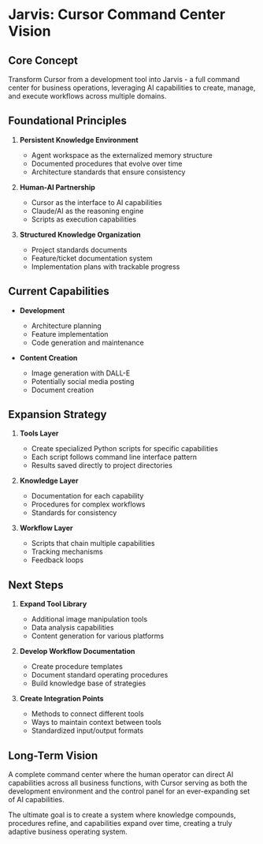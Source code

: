 # Jarvis: Cursor Command Center Vision

## Core Concept
Transform Cursor from a development tool into Jarvis - a full command center for business operations, leveraging AI capabilities to create, manage, and execute workflows across multiple domains.

## Foundational Principles

1. **Persistent Knowledge Environment**
   - Agent workspace as the externalized memory structure
   - Documented procedures that evolve over time
   - Architecture standards that ensure consistency

2. **Human-AI Partnership**
   - Cursor as the interface to AI capabilities
   - Claude/AI as the reasoning engine
   - Scripts as execution capabilities

3. **Structured Knowledge Organization**
   - Project standards documents
   - Feature/ticket documentation system
   - Implementation plans with trackable progress

## Current Capabilities

- **Development**
  - Architecture planning
  - Feature implementation
  - Code generation and maintenance

- **Content Creation**
  - Image generation with DALL-E
  - Potentially social media posting
  - Document creation

## Expansion Strategy

1. **Tools Layer**
   - Create specialized Python scripts for specific capabilities
   - Each script follows command line interface pattern
   - Results saved directly to project directories

2. **Knowledge Layer**
   - Documentation for each capability
   - Procedures for complex workflows
   - Standards for consistency

3. **Workflow Layer**
   - Scripts that chain multiple capabilities
   - Tracking mechanisms
   - Feedback loops

## Next Steps

1. **Expand Tool Library**
   - Additional image manipulation tools
   - Data analysis capabilities
   - Content generation for various platforms

2. **Develop Workflow Documentation**
   - Create procedure templates
   - Document standard operating procedures
   - Build knowledge base of strategies

3. **Create Integration Points**
   - Methods to connect different tools
   - Ways to maintain context between tools
   - Standardized input/output formats

## Long-Term Vision

A complete command center where the human operator can direct AI capabilities across all business functions, with Cursor serving as both the development environment and the control panel for an ever-expanding set of AI capabilities.

The ultimate goal is to create a system where knowledge compounds, procedures refine, and capabilities expand over time, creating a truly adaptive business operating system. 